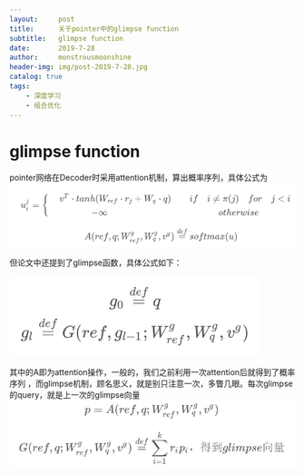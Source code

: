 ```yaml
---
layout:     post
title:      关于pointer中的glimpse function
subtitle:   glimpse function
date:       2019-7-28
author:     monstrousmoonshine
header-img: img/post-2019-7-28.jpg
catalog: true
tags:
    - 深度学习
    - 组合优化
---
```


# glimpse function

pointer网络在Decoder时采用attention机制，算出概率序列，具体公式为
!['attention'](https://raw.githubusercontent.com/monstrousmoonshine/monstrousmoonshine.github.io/master/img/post-2019-7-28-1%20(1).png)


但论文中还提到了glimpse函数，具体公式如下：

!['attention'](https://raw.githubusercontent.com/monstrousmoonshine/monstrousmoonshine.github.io/master/img/post-2019-7-28-1%20(2).png)

其中的A即为attention操作，一般的，我们之前利用一次attention后就得到了概率序列
，而glimpse机制，顾名思义，就是别只注意一次，多瞥几眼。每次glimpse的query，就是上一次的glimpse向量
!['attention'](https://raw.githubusercontent.com/monstrousmoonshine/monstrousmoonshine.github.io/master/img/post-2019-7-28-1%20(3).png)

